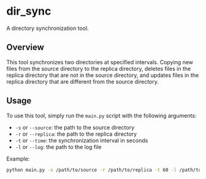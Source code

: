 # dir_sync

A directory synchronization tool.

## Overview

This tool synchronizes two directories at specified intervals. Copying new files from the source directory to the replica directory, deletes files in the replica directory that are not in the source directory, and updates files in the replica directory that are different from the source directory.

## Usage

To use this tool, simply run the `main.py` script with the following arguments:

* `-s` or `--source`: the path to the source directory
* `-r` or `--replica`: the path to the replica directory
* `-t` or `--time`: the synchronization interval in seconds
* `-l` or `--log`: the path to the log file

Example:
```bash
python main.py -s /path/to/source -r /path/to/replica -t 60 -l /path/to/log.txt
